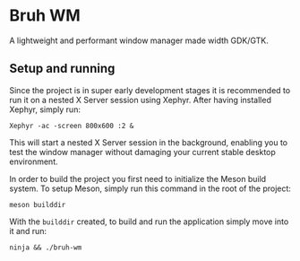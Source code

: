 # Bruh WM

A lightweight and performant window manager made width GDK/GTK.

## Setup and running

Since the project is in super early development stages it is recommended to run it on a nested X Server session using Xephyr. After having installed Xephyr, simply run:

`Xephyr -ac -screen 800x600 :2 &`

This will start a nested X Server session in the background, enabling you to test the window manager without damaging your current stable desktop environment.

In order to build the project you first need to initialize the Meson build system. To setup Meson, simply run this command in the root of the project:

`meson builddir`

With the `builddir` created, to build and run the application simply move into it and run:

`ninja && ./bruh-wm`